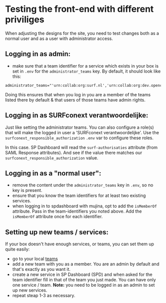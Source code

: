 # Testing the front-end with different priviliges

When adjusting the designs for the site, you need to test changes both as a normal user and as a user with administrator access.

## Logging in as admin:
- make sure that a team identifier for a service which exists in your box is set in `.env` for the `administrator_teams` key.  By default, it should look like this: 
```
administrator_teams="'urn:collab:org:surf.nl','urn:collab:org:dev.openconext.local','urn:collab:org:dev.support.surfconext.nl','urn:collab:group:dev.openconext.local:dev:openconext:local:spd_admin'"
```
Doing this ensures that when you log in you are a member of the teams listed there by default & that users of those teams have admin rights.

## Logging in as SURFconext verantwoordelijke:
Just like setting the administrator teams. You can also configure a role(s) that will make the logged in user a 'SURFconext verantwoordelijke'. 
Use the `surfconext_responsible_authorization` `.env` var to configure these roles. 

In this case. SP Dashboard will read the `surf-authorisaties` attribute (from SAML Response attributes). And see if the value there matches our `surfconext_responsible_authorization` value.

## Logging in as a "normal user":
- remove the content under the `administrator_teams` key in `.env`, so no key is present.
- ensure that you know the team identifiers for at least two existing services.
- when logging in to spdashboard with mujina, opt to add the `isMemberOf` attribute.  Pass in the team-identifiers you noted above.  Add the `isMemberOf` attribute once for each identifier.

## Setting up new teams / services:
If your box doesn't have enough services, or teams, you can set them up quite easily:
- go to your local [teams](https://teams.dev.support.surfconext.nl/)
- add a new team with you as a member.  You are an admin by default and that's exactly as you want it.
- create a new service in SP Dashboard (SPD) and when asked for the team identifier fill in that of the team you just made.  You can have only one service / team.  **Note:** you need to be logged in as an admin to set up new services.
- repeat steap 1-3 as necessary.
